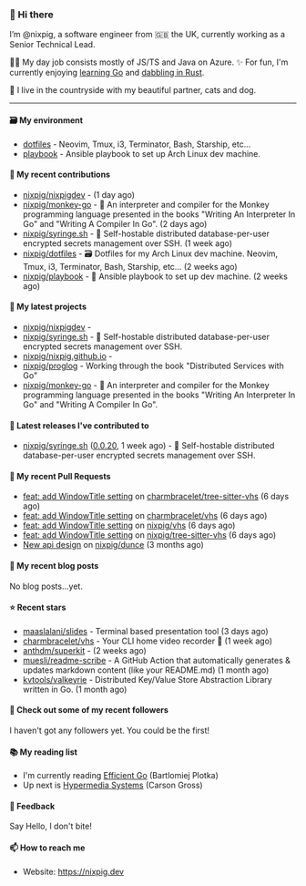 ### 🐽 Hi there

I’m @nixpig, a software engineer from 🇬🇧 the UK, currently working as a Senior Technical Lead.

👨‍💻 My day job consists mostly of JS/TS and Java on Azure. ✨ For fun, I'm currently enjoying [learning Go](https://github.com/nixpig?tab=repositories&q=&type=public&language=go&sort=) and [dabbling in Rust](https://github.com/nixpig?tab=repositories&q=&type=public&language=rust&sort=). 

🏡 I live in the countryside with my beautiful partner, cats and dog.

--- 

#### 🗃️ My environment
- [dotfiles](https://github.com/nixpig/dotfiles) - Neovim, Tmux, i3, Terminator, Bash, Starship, etc...
- [playbook](https://github.com/nixpig/playbook) - Ansible playbook to set up Arch Linux dev machine.

#### 👷 My recent contributions

- [nixpig/nixpigdev](https://github.com/nixpig/nixpigdev) -  (1 day ago)
- [nixpig/monkey-go](https://github.com/nixpig/monkey-go) - 🐒 An interpreter and compiler for the Monkey programming language presented in the books &#34;Writing An Interpreter In Go&#34; and &#34;Writing A Compiler In Go&#34;. (2 days ago)
- [nixpig/syringe.sh](https://github.com/nixpig/syringe.sh) - 🔐 Self-hostable distributed database-per-user encrypted secrets management over SSH. (1 week ago)
- [nixpig/dotfiles](https://github.com/nixpig/dotfiles) - 🗃️ Dotfiles for my Arch Linux dev machine. Neovim, Tmux, i3, Terminator, Bash, Starship, etc... (2 weeks ago)
- [nixpig/playbook](https://github.com/nixpig/playbook) - 📑 Ansible playbook to set up dev machine. (2 weeks ago)

#### 🌱 My latest projects

- [nixpig/nixpigdev](https://github.com/nixpig/nixpigdev) - 
- [nixpig/syringe.sh](https://github.com/nixpig/syringe.sh) - 🔐 Self-hostable distributed database-per-user encrypted secrets management over SSH.
- [nixpig/nixpig.github.io](https://github.com/nixpig/nixpig.github.io) - 
- [nixpig/proglog](https://github.com/nixpig/proglog) - Working through the book &#34;Distributed Services with Go&#34;
- [nixpig/monkey-go](https://github.com/nixpig/monkey-go) - 🐒 An interpreter and compiler for the Monkey programming language presented in the books &#34;Writing An Interpreter In Go&#34; and &#34;Writing A Compiler In Go&#34;.


#### 🔭 Latest releases I've contributed to

- [nixpig/syringe.sh](https://github.com/nixpig/syringe.sh) ([0.0.20](https://github.com/nixpig/syringe.sh/releases/tag/0.0.20), 1 week ago) - 🔐 Self-hostable distributed database-per-user encrypted secrets management over SSH.

#### 🔨 My recent Pull Requests

- [feat: add WindowTitle setting](https://github.com/charmbracelet/tree-sitter-vhs/pull/14) on [charmbracelet/tree-sitter-vhs](https://github.com/charmbracelet/tree-sitter-vhs) (6 days ago)
- [feat: add WindowTitle setting](https://github.com/charmbracelet/vhs/pull/507) on [charmbracelet/vhs](https://github.com/charmbracelet/vhs) (6 days ago)
- [feat: add WindowTitle setting](https://github.com/nixpig/vhs/pull/1) on [nixpig/vhs](https://github.com/nixpig/vhs) (6 days ago)
- [feat: add WindowTitle setting](https://github.com/nixpig/tree-sitter-vhs/pull/1) on [nixpig/tree-sitter-vhs](https://github.com/nixpig/tree-sitter-vhs) (6 days ago)
- [New api design](https://github.com/nixpig/dunce/pull/3) on [nixpig/dunce](https://github.com/nixpig/dunce) (3 months ago)

#### 📜 My recent blog posts

No blog posts...yet.



#### ⭐ Recent stars

- [maaslalani/slides](https://github.com/maaslalani/slides) - Terminal based presentation tool (3 days ago)
- [charmbracelet/vhs](https://github.com/charmbracelet/vhs) - Your CLI home video recorder 📼 (1 week ago)
- [anthdm/superkit](https://github.com/anthdm/superkit) -  (2 weeks ago)
- [muesli/readme-scribe](https://github.com/muesli/readme-scribe) - A GitHub Action that automatically generates &amp; updates markdown content (like your README.md) (1 month ago)
- [kvtools/valkeyrie](https://github.com/kvtools/valkeyrie) - Distributed Key/Value Store Abstraction Library written in Go. (1 month ago)

#### 👯 Check out some of my recent followers

I haven't got any followers yet. You could be the first!

#### 📚️ My reading list
- I'm currently reading [Efficient Go](https://www.oreilly.com/library/view/efficient-go/9781098105709/) (Bartlomiej Plotka)
- Up next is [Hypermedia Systems](https://hypermedia.systems/) (Carson Gross)

#### 💬 Feedback

Say Hello, I don't bite!

#### 📫 How to reach me

- Website: https://nixpig.dev
